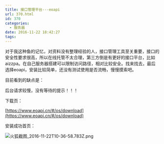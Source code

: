 ```yaml
---
title: 接口管理平台---eoapi
url: 370.html
id: 370
categories:
  - 服务器
date: 2016-11-22 18:42:27
tags:
---
```


对于我这种鱼的记忆，对资料没有整理经验的人，接口管理工具至关重要，接口的安全性要求很高，所以在线托管不太合理，第三方倒是有更好的接口平台，比如aizzpa。在自己服务器搭建可以限制访问路径，相对比较安全。找来找去，最后选择eoapi，安装比较简单，还没有测试使用是否流畅，慢慢摸索吧。

  

目前看到的缺点是：

后台请求较慢，没有等待的提示！！！

  

下载页：

[https://www.eoapi.cn/#/os/download](https://www.eoapi.cn/#/os/download)  

安装成功首页：

![火狐截图_2016-11-22T10-36-58.783Z.png](/ueditor/php/upload/image/20161122/1479810961524289.png "1479810961524289.png")